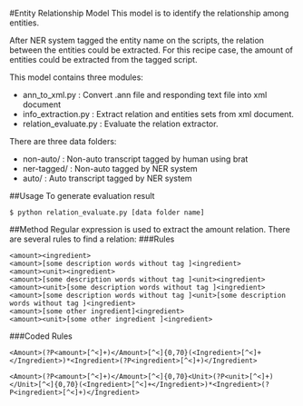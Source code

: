 #Entity Relationship Model 
This model is to identify the relationship among entities. 

After NER system tagged the entity name on the scripts, the relation between the entities could be extracted. For this recipe case, the amount of entities could be extracted from the tagged script.

This model contains three modules:
* ann_to_xml.py : Convert .ann file and responding text file into xml document
* info_extraction.py : Extract relation and entities sets from xml document.
* relation_evaluate.py : Evaluate the relation extractor.
 
There are three data folders:
* non-auto/ : Non-auto transcript tagged by human using brat
* ner-tagged/ : Non-auto tagged by NER system
* auto/ : Auto transcript tagged by NER system

##Usage
To generate evaluation result 
```
$ python relation_evaluate.py [data folder name]
```

##Method
Regular expression is used to extract the amount relation. There are several rules to find a relation: 
###Rules
```
<amount><ingredient>
<amount>[some description words without tag ]<ingredient>
<amount><unit><ingredient>
<amount>[some description words without tag ]<unit><ingredient>
<amount><unit>[some description words without tag ]<ingredient>
<amount>[some description words without tag ]<unit>[some description words without tag ]<ingredient>
<amount>[some other ingredient]<ingredient>
<amount><unit>[some other ingredient ]<ingredient>
```
###Coded Rules 
```
<Amount>(?P<amount>[^<]+)</Amount>[^<]{0,70}(<Ingredient>[^<]+</Ingredient>)*<Ingredient>(?P<ingredient>[^<]+)</Ingredient>

<Amount>(?P<amount>[^<]+)</Amount>[^<]{0,70}<Unit>(?P<unit>[^<]+)</Unit>[^<]{0,70}(<Ingredient>[^<]+</Ingredient>)*<Ingredient>(?P<ingredient>[^<]+)</Ingredient>
```
